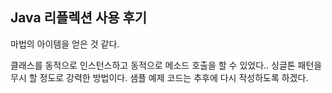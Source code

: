 ## Java 리플렉션 사용 후기

마법의 아이템을 얻은 것 같다.

클래스를 동적으로 인스턴스하고 동적으로 메소드 호출을 할 수 있었다.. 싱글톤 패턴을 무시 할 정도로 강력한 방법이다.
샘플 예제 코드는 추후에 다시 작성하도록 하겠다.
